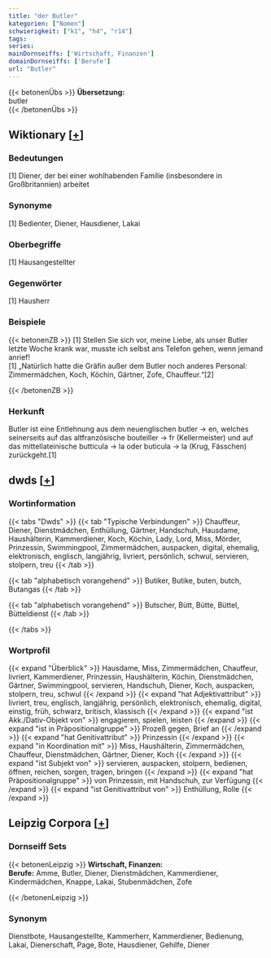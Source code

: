 ```yaml
---
title: "der Butler"
kategorien: ["Nomen"]
schwierigkeit: ["k1", "h4", "r14"]
tags:
series:
mainDornseiffs: ['Wirtschaft, Finanzen']
domainDornseiffs: ['Berufe']
url: "Butler"
---
```


{{< betonenÜbs >}}
**Übersetzung:**  
butler  
{{< /betonenÜbs >}}

## Wiktionary [[+](https://de.wiktionary.org/wiki/Butler)]

### Bedeutungen
[1] Diener, der bei einer wohlhabenden Familie (insbesondere in Großbritannien) arbeitet  

### Synonyme
[1] Bedienter, Diener, Hausdiener, Lakai  

### Oberbegriffe
[1] Hausangestellter  

### Gegenwörter
[1] Hausherr  

### Beispiele
{{< betonenZB >}}
[1] Stellen Sie sich vor, meine Liebe, als unser Butler letzte Woche krank war, musste ich selbst ans Telefon gehen, wenn jemand anrief!  
[1] „Natürlich hatte die Gräfin außer dem Butler noch anderes Personal: Zimmermädchen, Koch, Köchin, Gärtner, Zofe, Chauffeur.“[2]  

{{< /betonenZB >}}
### Herkunft
Butler ist eine Entlehnung aus dem neuenglischen butler → en, welches seinerseits auf das altfranzösische bouteiller → fr (Kellermeister) und auf das mittellateinische butticula → la oder buticula → la (Krug, Fässchen) zurückgeht.[1]  



## dwds [[+](https://www.dwds.de/wb/Butler)]

### Wortinformation
{{< tabs "Dwds" >}}
{{< tab "Typische Verbindungen" >}}
Chauffeur, Diener, Dienstmädchen, Enthüllung, Gärtner, Handschuh, Hausdame, Haushälterin, Kammerdiener, Koch, Köchin, Lady, Lord, Miss, Mörder, Prinzessin, Swimmingpool, Zimmermädchen, auspacken, digital, ehemalig, elektronisch, englisch, langjährig, livriert, persönlich, schwul, servieren, stolpern, treu
{{< /tab >}}

{{< tab "alphabetisch vorangehend" >}}
Butiker, Butike, buten, butch, Butangas
{{< /tab >}}

{{< tab "alphabetisch vorangehend" >}}
Butscher, Bütt, Bütte, Büttel, Bütteldienst
{{< /tab >}}

{{< /tabs >}}

### Wortprofil
{{< expand "Überblick" >}} Hausdame, Miss, Zimmermädchen, Chauffeur, livriert, Kammerdiener, Prinzessin, Haushälterin, Köchin, Dienstmädchen, Gärtner, Swimmingpool, servieren, Handschuh, Diener, Koch, auspacken, stolpern, treu, schwul {{< /expand >}}
{{< expand "hat Adjektivattribut" >}} livriert, treu, englisch, langjährig, persönlich, elektronisch, ehemalig, digital, einstig, früh, schwarz, britisch, klassisch {{< /expand >}}
{{< expand "ist Akk./Dativ-Objekt von" >}} engagieren, spielen, leisten {{< /expand >}}
{{< expand "ist in Präpositionalgruppe" >}} Prozeß gegen, Brief an {{< /expand >}}
{{< expand "hat Genitivattribut" >}} Prinzessin {{< /expand >}}
{{< expand "in Koordination mit" >}} Miss, Haushälterin, Zimmermädchen, Chauffeur, Dienstmädchen, Gärtner, Diener, Koch {{< /expand >}}
{{< expand "ist Subjekt von" >}} servieren, auspacken, stolpern, bedienen, öffnen, reichen, sorgen, tragen, bringen {{< /expand >}}
{{< expand "hat Präpositionalgruppe" >}} von Prinzessin, mit Handschuh, zur Verfügung {{< /expand >}}
{{< expand "ist Genitivattribut von" >}} Enthüllung, Rolle {{< /expand >}}

## Leipzig Corpora [[+](https://corpora.uni-leipzig.de/en/res?word=Butler&corpusId=deu_newscrawl-public_2018)]

### Dornseiff Sets
{{< betonenLeipzig >}}
**Wirtschaft, Finanzen:**  
**Berufe:** Amme, Butler, Diener, Dienstmädchen, Kammerdiener, Kindermädchen, Knappe, Lakai, Stubenmädchen, Zofe  

{{< /betonenLeipzig >}}

### Synonym
Dienstbote, Hausangestellte, Kammerherr, Kammerdiener, Bedienung, Lakai, Dienerschaft, Page, Bote, Hausdiener, Gehilfe, Diener

